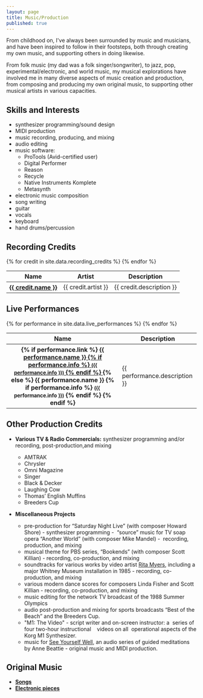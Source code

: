 ```yaml
---
layout: page
title: Music/Production
published: true
---
```


From childhood on, I've always been surrounded by music and musicians, and have been  inspired to follow in their footsteps, both through creating my own music, and supporting others in doing likewise. 

From folk music (my dad was a folk singer/songwriter), to jazz, pop, experimental/electronic, and world music, my musical explorations have involved me in many diverse aspects of music creation and production, from composing and producing my own original music, to supporting other musical artists in various capacities.

## Skills and Interests
- synthesizer programming/sound design
- MIDI production
- music recording, producing, and mixing
- audio editing
- music software:
  - ProTools (Avid-certified user)
  - Digital Performer
  - Reason
  - Recycle
  - Native Instruments Komplete
  - Metasynth
- electronic music composition
- song writing
- guitar
- vocals
- keyboard
- hand drums/percussion

## Recording Credits
<table class="table">
  <thead>
    <tr>
      <th>Name</th>
      <th>Artist</th>
      <th>Description</th>
    </tr>
  </thead>
  <tbody>
    {% for credit in site.data.recording_credits %}
      <tr>
        <th><a href="{{ credit.link }}">{{ credit.name }}</a></th>
        <td>{{ credit.artist }}</td>
        <td>{{ credit.description }}</td>
      </tr>
    {% endfor %}
  </tbody>
</table>

## Live Performances
<table class="table">
  <thead>
    <tr>
      <th>Name</th>
      <th>Description</th>
    </tr>
  </thead>
  <tbody>
    {% for performance in site.data.live_performances %}
      <tr>
        <th>
          {% if performance.link %}
            <a href="{{ performance.link }}">
              {{ performance.name }}
              {% if performance.info %}
                <small>({{ performance.info }})</small>
              {% endif %}
            </a>
          {% else %}
            {{ performance.name }}
            {% if performance.info %}
              <small>({{ performance.info }})</small>
            {% endif %}
          {% endif %}
        </th>
        <td>{{ performance.description }}</td>
      </tr>
    {% endfor %}
  </tbody>
</table>

## Other Production Credits 
- **Various TV & Radio Commercials:** synthesizer programming and/or recording, post-production,and mixing  
  - AMTRAK
  - Chrysler
  - Omni Magazine
  - Singer
  - Black & Decker
  - Laughing Cow
  - Thomas’ English Muffins
  - Breeders Cup

- **Miscellaneous Projects**
  - pre-production for “Saturday Night Live” (with composer Howard Shore) - synthesizer programming
  -  “source” music for TV soap opera “Another World” (with composer Mike Mandel) -  recording,   production, and mixing
  - musical theme for PBS series, “Bookends” (with composer Scott Killian) - recording, co-production, and mixing
  - soundtracks for various works by video artist [Rita Myers](http://www.eai.org/artistTitles.htm?id=402), including a major Whitney Museum
installation in 1985 - recording, co-production, and mixing
  - various modern dance scores for composers Linda Fisher and Scott Killian - recording, co-production, and mixing
  - music editing for the network TV broadcast of the 1988 Summer Olympics
  - audio post-production and mixing for sports broadcasts “Best of the Beach” and the Breeders Cup.
  - "M1: The Video" - script writer and on-screen instructor: a  series of four two-hour instructional    videos on all  operational aspects of the Korg M1 Synthesizer.
  - music for [See Yourself Well](http://www.amazon.com/See-Yourself-Well-Anne-Beattie/dp/1881025306), an audio series of guided meditations by Anne Beattie - original music and MIDI production.

## Original Music
- [**Songs**](https://soundcloud.com/danam/sets/songs)
- [**Electronic pieces**](https://soundcloud.com/danam/sets/electronic-music)